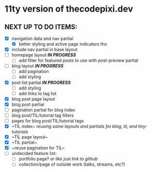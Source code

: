 # 11ty version of thecodepixi.dev

## NEXT UP TO DO ITEMS:

- [x] navigation data and nav partial
  - [x] better styling and active page indicators tho
- [x] include nav partial in base layout
- [ ] homepage layout _**IN PROGRESS**_
  - [ ] add filter for featured posts to use with post-preview partial
- [ ] blog layout _**IN PROGRESS**_
  - [ ] add pagination
  - [ ] add styling
- [x] post list partial _**IN PROGRESS**_
  - [ ] add styling
  - [ ] add links to tag list 
- [x] blog post page layout
- [x] blog post partial
- [ ] pagination partial for blog index
- [ ] blog post/TIL/tutorial tag filters
- [ ] pages for blog post/TIL/tutorial tags
- [x] ~TIL index~ _reusing same layouts and partials for blog, til, and tiny-tutorials_
- [x] ~TIL page layout~
- [x] ~TIL partial~
- [x] ~reuse pagination for TIL~
- [ ] undecided feature list: 
  - [ ] portfolio page? _or like just link to github_
  - [ ] collection/page of outside work (talks, streams, etc?)